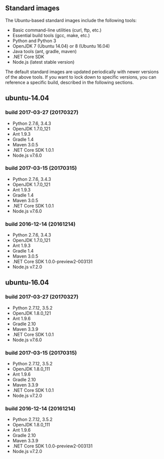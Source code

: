 ## Standard images
The Ubuntu-based standard images include the following tools:

- Basic command-line utilities (curl, ftp, etc.)
- Essential build tools (gcc, make, etc.)
- Python and Python 3
- OpenJDK 7 (Ubuntu 14.04) or 8 (Ubuntu 16.04)
- Java tools (ant, gradle, maven)
- .NET Core SDK
- Node.js (latest stable version)

The default standard images are updated periodically with newer versions of the above tools. If you want to lock down to specific versions, you can reference a specific build, described in the following sections.

## ubuntu-14.04

### build 2017-03-27 (20170327)
- Python 2.7.6, 3.4.3
- OpenJDK 1.7.0_121
- Ant 1.9.3
- Gradle 1.4
- Maven 3.0.5
- .NET Core SDK 1.0.1
- Node.js v7.6.0

### build 2017-03-15 (20170315)
- Python 2.7.6, 3.4.3
- OpenJDK 1.7.0_121
- Ant 1.9.3
- Gradle 1.4
- Maven 3.0.5
- .NET Core SDK 1.0.1
- Node.js v7.6.0

### build 2016-12-14 (20161214)
- Python 2.7.6, 3.4.3
- OpenJDK 1.7.0_121
- Ant 1.9.3
- Gradle 1.4
- Maven 3.0.5
- .NET Core SDK 1.0.0-preview2-003131
- Node.js v7.2.0

## ubuntu-16.04

### build 2017-03-27 (20170327)
- Python 2.7.12, 3.5.2
- OpenJDK 1.8.0_121
- Ant 1.9.6
- Gradle 2.10
- Maven 3.3.9
- .NET Core SDK 1.0.1
- Node.js v7.6.0

### build 2017-03-15 (20170315)
- Python 2.7.12, 3.5.2
- OpenJDK 1.8.0_111
- Ant 1.9.6
- Gradle 2.10
- Maven 3.3.9
- .NET Core SDK 1.0.1
- Node.js v7.2.0

### build 2016-12-14 (20161214)
- Python 2.7.12, 3.5.2
- OpenJDK 1.8.0_111
- Ant 1.9.6
- Gradle 2.10
- Maven 3.3.9
- .NET Core SDK 1.0.0-preview2-003131
- Node.js v7.2.0
